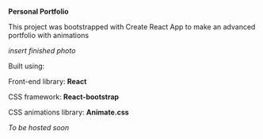**Personal Portfolio**

This project was bootstrapped with Create React App to make an advanced portfolio with animations

_insert finished photo_

Built using:

Front-end library: **React**

CSS framework: **React-bootstrap**

CSS animations library: **Animate.css**

*To be hosted soon*
